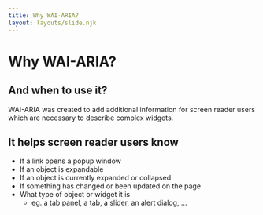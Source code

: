 ```yaml
---
title: Why WAI-ARIA?
layout: layouts/slide.njk
---
```


# Why WAI-ARIA?

## And when to use it?

WAI-ARIA was created to add additional information for screen reader users which are necessary to describe complex widgets.

## It helps screen reader users know

- If a link opens a popup window
- If an object is expandable
- If an object is currently expanded or collapsed
- If something has changed or been updated on the page
- What type of object or widget it is
  - eg. a tab panel, a tab, a slider, an alert dialog, ...

